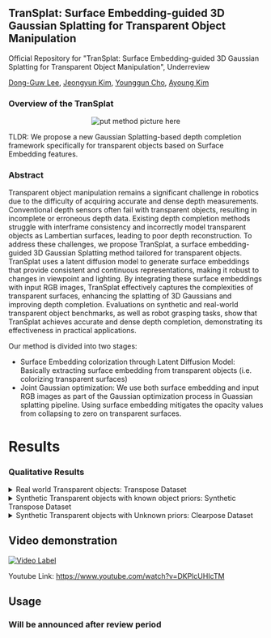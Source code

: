 ## TranSplat: Surface Embedding-guided 3D Gaussian Splatting for Transparent Object Manipulation

Official Repository for "TranSplat: Surface Embedding-guided 3D Gaussian Splatting for Transparent Object Manipulation", Underreview

<div align="left">  
  <a href="https://scholar.google.com/citations?user=u6VDnlgAAAAJ&hl=ko&oi=ao">Dong-Guw Lee</a>,  
  <a href="https://scholar.google.com/citations?hl=ko&user=vW2JtFAAAAAJ">Jeongyun Kim</a>,
  <a href="https://scholar.google.com/citations?user=W5MOKWIAAAAJ&hl=ko&oi=ao">Younggun Cho</a>,  
  <a href="https://ayoungk.github.io/">Ayoung Kim</a>
</div>


### Overview of the TranSplat

<div align="center">
  
![put method picture here](./assets/pipline.png)
</div>
TLDR: We propose a new Gaussian Splatting-based depth completion framework specifically for transparent objects based on Surface Embedding features.

### Abstract

Transparent object manipulation remains a significant challenge in robotics due to the difficulty of acquiring accurate and dense depth measurements. Conventional depth sensors often fail with transparent objects, resulting in incomplete or erroneous depth data. Existing depth completion methods struggle with interframe consistency and incorrectly model transparent objects as Lambertian surfaces, leading to poor depth reconstruction. To address these challenges, we propose TranSplat, a surface embedding-guided 3D Gaussian Splatting method tailored for transparent objects. TranSplat uses a latent diffusion model to generate surface embeddings that provide consistent and continuous representations, making it robust to changes in viewpoint and lighting. By integrating these surface embeddings with input RGB images, TranSplat effectively captures the complexities of transparent surfaces, enhancing the splatting of 3D Gaussians and improving depth completion. Evaluations on synthetic and real-world transparent object benchmarks, as well as robot grasping tasks, show that TranSplat achieves accurate and dense depth completion, demonstrating its effectiveness in practical applications.



Our method is divided into two stages:

- Surface Embedding colorization through Latent Diffusion Model: Basically extracting surface embedding from transparent objects (i.e. colorizing transparent surfaces) 
- Joint Gaussian optimization: We use both surface embedding and input RGB images as part of the Gaussian optimization process in Guassian splatting pipeline. Using surface embedding mitigates the opacity values from collapsing to zero on transparent surfaces.
  

# Results
### Qualitative Results 

<details>
  <summary>Real world Transparent objects: Transpose Dataset</summary>
  
<div align="center">
  
![put real transpose image here](./assets/real_TRansPose.png)
</div>

</details>

<details>
  <summary>Synthetic Transparent objects with known object priors: Synthetic Transpose Dataset</summary>
  
<div align="center">
  
![put synthetic transpose here](./assets/syn_TRansPose.png)

</div>

</details>


<details>
  <summary> Synthetic Transparent objects with Unknown priors: Clearpose Dataset </summary>
  
<div align="center">
  
![put clearpose here](./assets/syn_ClearPose.png)


</div>

</details>


## Video demonstration


[![Video Label](http://img.youtube.com/vi/DKPlcUHIcTM/maxresdefault.jpg)](https://youtu.be/DKPlcUHIcTM)

Youtube Link: https://www.youtube.com/watch?v=DKPlcUHIcTM

## Usage

### Will be announced after review period

